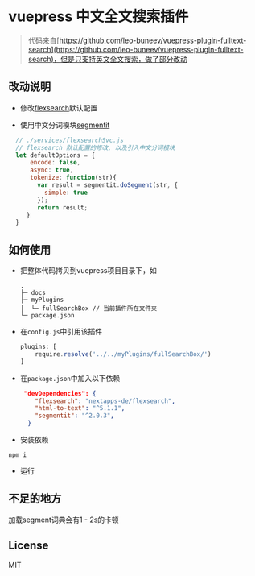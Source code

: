 # vuepress 中文全文搜索插件

> 代码来自[https://github.com/leo-buneev/vuepress-plugin-fulltext-search](https://github.com/leo-buneev/vuepress-plugin-fulltext-search)，但是只支持英文全文搜索，做了部分改动

## 改动说明
+ 修改[flexsearch](https://github.com/nextapps-de/flexsearch)默认配置

+ 使用中文分词模块[segmentit](https://github.com/linonetwo/segmentit)

```js
  // ./services/flexsearchSvc.js
  // flexsearch 默认配置的修改, 以及引入中文分词模块
  let defaultOptions = {
      encode: false,
      async: true,
      tokenize: function(str){
        var result = segmentit.doSegment(str, {
          simple: true
        });
        return result;
     }
  }
```

  


## 如何使用

+ 把整体代码拷贝到vuepress项目目录下，如

  ```
  .
  ├─ docs
  ├─ myPlugins
  │  └─ fullSearchBox // 当前插件所在文件夹
  └─ package.json
  ```

  

+ 在`config.js`中引用该插件

  ```js
  plugins: [
      require.resolve('../../myPlugins/fullSearchBox/')
  ]
  ```

+ 在`package.json`中加入以下依赖

  ```json
   "devDependencies": {
      "flexsearch": "nextapps-de/flexsearch",
      "html-to-text": "^5.1.1",
      "segmentit": "^2.0.3",
    }
  ```
+ 安装依赖
```
npm i
```

+ 运行

## 不足的地方

加载segment词典会有1 - 2s的卡顿

## License

MIT